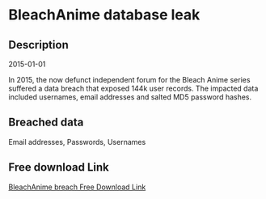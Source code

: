 # BleachAnime database leak

## Description

2015-01-01

In 2015, the now defunct independent forum for the Bleach Anime series suffered a data breach that exposed 144k user records. The impacted data included usernames, email addresses and salted MD5 password hashes.

## Breached data

Email addresses, Passwords, Usernames

## Free download Link

[BleachAnime breach Free Download Link](https://link-to.net/1229997/998.3325175249589/dynamic/?r=aHR0cHM6Ly93d3cubWVkaWFmaXJlLmNvbS92aWV3L3JuSHdhcGlvcjI4YW5rbC9ibGVhY2hhbmltZS5vcmcvZmlsZQ==)